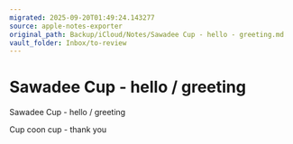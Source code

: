```yaml
---
migrated: 2025-09-20T01:49:24.143277
source: apple-notes-exporter
original_path: Backup/iCloud/Notes/Sawadee Cup - hello - greeting.md
vault_folder: Inbox/to-review
---
```

# Sawadee Cup - hello / greeting

Sawadee Cup - hello / greeting 

Cup coon cup - thank you
